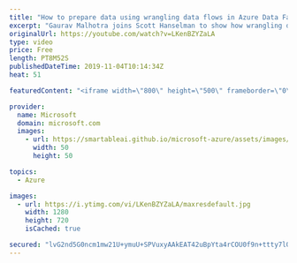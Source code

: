 ```yaml
---
title: "How to prepare data using wrangling data flows in Azure Data Factory | Azure Friday"
excerpt: "Gaurav Malhotra joins Scott Hanselman to show how wrangling data flows in Azure Data Factory empower you with a code-free, serverless environment that simplifies data preparation in the cloud and scales to any data size with no infrastructure management required. It uses the industry-leading Power Query"
originalUrl: https://youtube.com/watch?v=LKenBZYZaLA
type: video
price: Free
length: PT8M52S
publishedDateTime: 2019-11-04T10:14:34Z
heat: 51

featuredContent: "<iframe width=\"800\" height=\"500\" frameborder=\"0\" src=\"https://www.youtube.com/embed/LKenBZYZaLA\" allow=\"accelerometer; autoplay; encrypted-media; gyroscope; picture-in-picture\" allowfullscreen></iframe>"

provider:
  name: Microsoft
  domain: microsoft.com
  images:
    - url: https://smartableai.github.io/microsoft-azure/assets/images/organizations/microsoft.com-50x50.jpg
      width: 50
      height: 50

topics:
  - Azure

images:
  - url: https://i.ytimg.com/vi/LKenBZYZaLA/maxresdefault.jpg
    width: 1280
    height: 720
    isCached: true

secured: "lvG2nd5G0ncm1mw21U+ymuU+SPVuxyAAkEAT42uBpYta4rCOU0f9n+ttty7lQP86NQNRUjN3RR5JeRURuKFEh6+Qe2hSGhstdyOaRlAZR5pjnuMBN1EKjOfDnH9eAnSRjJfmtd8wuCtfKDcxkCZEeaGV7ywIBrQ81LolSGjrCLid//BCgcmMDSfc9JqjMPMHl8V9v+aM+aKHUV6mGrgKTpWo1Jc3b3GaokX2z7kpgHWS839nElhSbBztvLJie25zr2dce81J1Mxkh38toz8UIa9VyFi8PTbVh4H1gpYRfh+sh25CjuwvBGWuW1CdiJapaKmj4VdEW28tM0D5rIZV4sYY4z+3oFjMc5kwxBni0PuszQ6biI5KONBLD2mxgI1GTgjNfza4E8J88xW2cL5q/J6PZH5xLPHOW7cbG6v1b5A=;H5dtq2iviwrdZm3aKLAYHA=="
---
```


